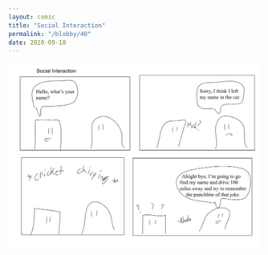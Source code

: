 ```yaml
---
layout: comic
title: "Social Interaction"
permalink: "/blobby/40"
date: 2020-09-10
---
```

<img src="/comicsimages/09-10-20-Social-Interaction.svg"/>
